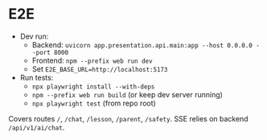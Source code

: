 # E2E

- Dev run:
  - Backend: `uvicorn app.presentation.api.main:app --host 0.0.0.0 --port 8000`
  - Frontend: `npm --prefix web run dev`
  - Set `E2E_BASE_URL=http://localhost:5173`
- Run tests:
  - `npx playwright install --with-deps`
  - `npm --prefix web run build` (or keep dev server running)
  - `npx playwright test` (from repo root)

Covers routes `/`, `/chat`, `/lesson`, `/parent`, `/safety`. SSE relies on backend `/api/v1/ai/chat`.